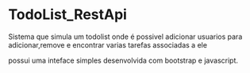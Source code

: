 # TodoList_RestApi

Sistema que simula um todolist onde é possivel adicionar usuarios
para adicionar,remove e encontrar varias tarefas 
associadas a ele

possui uma inteface simples desenvolvida com bootstrap e javascript.

